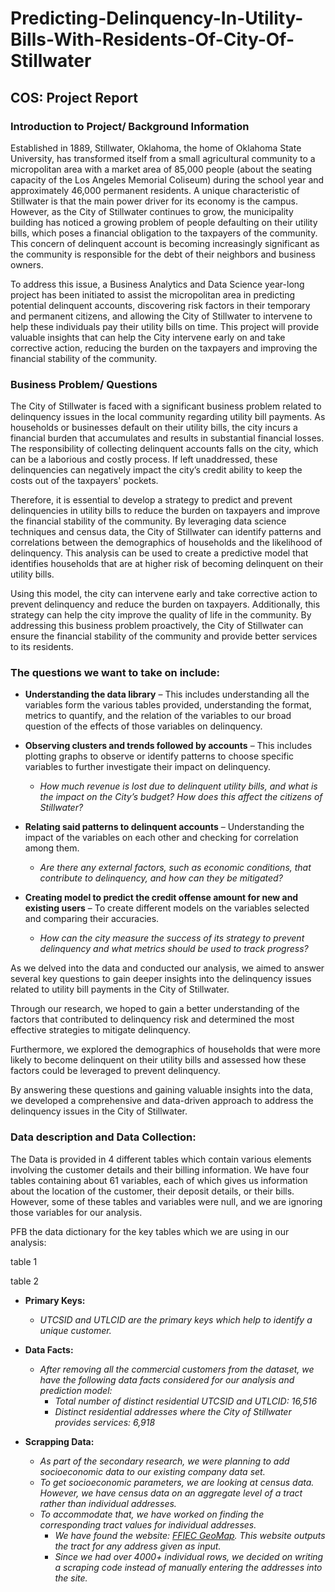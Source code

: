 # Predicting-Delinquency-In-Utility-Bills-With-Residents-Of-City-Of-Stillwater

## COS: Project Report
### Introduction to Project/ Background Information 
Established in 1889, Stillwater, Oklahoma, the home of Oklahoma State University, has transformed itself from a small agricultural community to a micropolitan area with a market area of 85,000 people (about the seating capacity of the Los Angeles Memorial Coliseum) during the school year and approximately 46,000 permanent residents. A unique characteristic of Stillwater is that the main power driver for its economy is the campus. However, as the City of Stillwater continues to grow, the municipality building has noticed a growing problem of people defaulting on their utility bills, which poses a financial obligation to the taxpayers of the community. This concern of delinquent account is becoming increasingly significant as the community is responsible for the debt of their neighbors and business owners. 

To address this issue, a Business Analytics and Data Science year-long project has been initiated to assist the micropolitan area in predicting potential delinquent accounts, discovering risk factors in their temporary and permanent citizens, and allowing the City of Stillwater to intervene to help these individuals pay their utility bills on time. This project will provide valuable insights that can help the City intervene early on and take corrective action, reducing the burden on the taxpayers and improving the financial stability of the community. 

### Business Problem/ Questions 
The City of Stillwater is faced with a significant business problem related to delinquency issues in the local community regarding utility bill payments. As households or businesses default on their utility bills, the city incurs a financial burden that accumulates and results in substantial financial losses. The responsibility of collecting delinquent accounts falls on the city, which can be a laborious and costly process. If left unaddressed, these delinquencies can negatively impact the city’s credit ability to keep the costs out of the taxpayers' pockets.

Therefore, it is essential to develop a strategy to predict and prevent delinquencies in utility bills to reduce the burden on taxpayers and improve the financial stability of the community. By leveraging data science techniques and census data, the City of Stillwater can identify patterns and correlations between the demographics of households and the likelihood of delinquency. This analysis can be used to create a predictive model that identifies households that are at higher risk of becoming delinquent on their utility bills. 

Using this model, the city can intervene early and take corrective action to prevent delinquency and reduce the burden on taxpayers. Additionally, this strategy can help the city improve the quality of life in the community. By addressing this business problem proactively, the City of Stillwater can ensure the financial stability of the community and provide better services to its residents. 


### The questions we want to take on include: 

- **Understanding the data library** – This includes understanding all the variables form the various tables provided, understanding the format, metrics to quantify, and the relation of the variables to our broad question of the effects of those variables on delinquency. 

- **Observing clusters and trends followed by accounts** – This includes plotting graphs to observe or identify patterns to choose specific variables to further investigate their impact on delinquency. 
  - *How much revenue is lost due to delinquent utility bills, and what is the impact on the City’s budget? How does this affect the citizens of Stillwater?* 
 
- **Relating said patterns to delinquent accounts** – Understanding the impact of the variables on each other and checking for correlation among them. 
  - *Are there any external factors, such as economic conditions, that contribute to delinquency, and how can they be mitigated?*
 
- **Creating model to predict the credit offense amount for new and existing users** – To create different models on the variables selected and comparing their accuracies.
  - *How can the city measure the success of its strategy to prevent delinquency and what metrics should be used to track progress?* 

As we delved into the data and conducted our analysis, we aimed to answer several key questions to gain deeper insights into the delinquency issues related to utility bill payments in the City of Stillwater. 

Through our research, we hoped to gain a better understanding of the factors that contributed to delinquency risk and determined the most effective strategies to mitigate delinquency. 

Furthermore, we explored the demographics of households that were more likely to become delinquent on their utility bills and assessed how these factors could be leveraged to prevent delinquency. 

By answering these questions and gaining valuable insights into the data, we developed a comprehensive and data-driven approach to address the delinquency issues in the City of Stillwater.

### Data description and Data Collection:
The Data is provided in 4 different tables which contain various elements involving the customer details and their billing information. We have four tables containing about 61 variables, each of which gives us information about the location of the customer, their deposit details, or their bills. However, some of these tables and variables were null, and we are ignoring those variables for our analysis. 

PFB the data dictionary for the key tables which we are using in our analysis:

table 1

table 2

- **Primary Keys:**
  - *UTCSID and UTLCID are the primary keys which help to identify a unique customer.*

- **Data Facts:**
  - *After removing all the commercial customers from the dataset, we have the following data facts considered for our analysis and prediction model:*
    - *Total number of distinct residential UTCSID and UTLCID: 16,516*
    - *Distinct residential addresses where the City of Stillwater provides services: 6,918*

- **Scrapping Data:**
  - *As part of the secondary research, we were planning to add socioeconomic data to our existing company data set.*
  - *To get socioeconomic parameters, we are looking at census data. However, we have census data on an aggregate level of a tract rather than individual addresses.*
  - *To accommodate that, we have worked on finding the corresponding tract values for individual addresses.*
    - *We have found the website: [FFIEC GeoMap](https://geomap.ffiec.gov/ffiecgeomap/). This website outputs the tract for any address given as input.*
    - *Since we had over 4000+ individual rows, we decided on writing a scraping code instead of manually entering the addresses into the site.*

